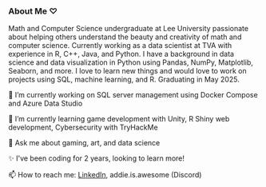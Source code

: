 ### About Me ♡


Math and Computer Science undergraduate at Lee University passionate about helping others understand the beauty and creativity of math and computer science. Currently working as a data scientist at TVA with experience in R, C++, Java, and Python. I have a background in data science and data visualization in Python using Pandas, NumPy, Matplotlib, Seaborn, and more. I love to learn new things and would love to work on projects using SQL, machine learning, and R. Graduating in May 2025.

🔭 I’m currently working on SQL server management using Docker Compose and Azure Data Studio

🌱 I’m currently learning game development with Unity, R Shiny web development, Cybersecurity with TryHackMe

💬 Ask me about gaming, art, and data science

✨ I've been coding for 2 years, looking to learn more!

📫 How to reach me: [LinkedIn](https://www.linkedin.com/in/addie-standish), addie.is.awesome (Discord)
